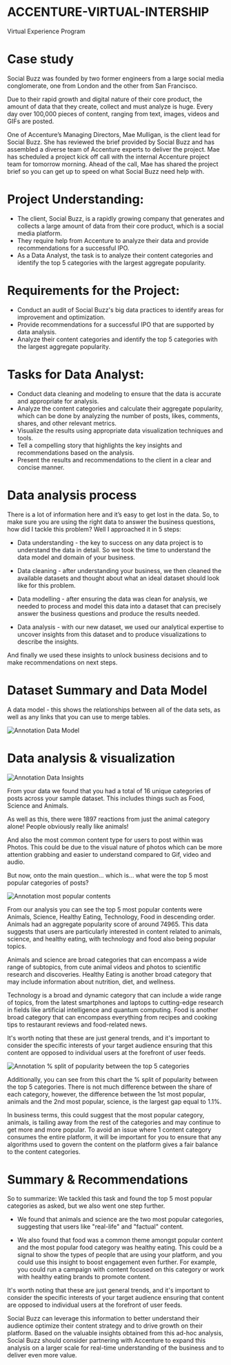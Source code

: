 # ACCENTURE-VIRTUAL-INTERSHIP
Virtual Experience Program

# Case study
Social Buzz was founded by two former engineers from a large social media conglomerate, one
from London and the other from San Francisco.

Due to their rapid growth and digital nature of their core product, the amount of data that they
create, collect and must analyze is huge. Every day over 100,000 pieces of content, ranging
from text, images, videos and GIFs are posted.

One of Accenture’s Managing Directors, Mae Mulligan, is the client lead for Social Buzz.
She has reviewed the brief provided by Social Buzz and has assembled a diverse team of Accenture experts to deliver the project.
Mae has scheduled a project kick off call with the internal Accenture project team for tomorrow morning.
Ahead of the call, Mae has shared the project brief so you can get up to speed on what Social Buzz need help with.

# Project Understanding:
- The client, Social Buzz, is a rapidly growing company that generates and collects a large amount of data from their core product, which is a social media platform.
- They require help from Accenture to analyze their data and provide recommendations for a successful IPO.
- As a Data Analyst, the task is to analyze their content categories and identify the top 5 categories with the largest aggregate popularity.

# Requirements for the Project:
- Conduct an audit of Social Buzz's big data practices to identify areas for improvement and optimization.
- Provide recommendations for a successful IPO that are supported by data analysis.
- Analyze their content categories and identify the top 5 categories with the largest aggregate popularity.

# Tasks for Data Analyst:
- Conduct data cleaning and modeling to ensure that the data is accurate and appropriate for analysis.
- Analyze the content categories and calculate their aggregate popularity, which can be done by analyzing the number of posts, likes, comments, shares, and other relevant metrics.
- Visualize the results using appropriate data visualization techniques and tools.
- Tell a compelling story that highlights the key insights and recommendations based on the analysis.
- Present the results and recommendations to the client in a clear and concise manner.


# Data analysis process
There is a lot of information here and it’s easy to get lost in the data. So, 
to make sure you are using the right data to answer the business questions, how did I tackle this problem?
Well I approached it in 5 steps:

- Data understanding - the key to success on any data project is to understand
the data in detail. So we took the time to understand the data model and
domain of your business.

- Data cleaning - after understanding your business, we then cleaned the
available datasets and thought about what an ideal dataset should look like for
this problem.

- Data modelling - after ensuring the data was clean for analysis, we needed
to process and model this data into a dataset that can precisely answer the
business questions and produce the results needed.

- Data analysis - with our new dataset, we used our analytical expertise to
uncover insights from this dataset and to produce visualizations to describe the
insights.

And finally we used these insights to unlock business decisions and to make
recommendations on next steps.

# Dataset Summary and Data Model
A data model - this shows the relationships between all of the data sets, as well as any links that you can use to merge tables.

![Annotation Data Model](https://user-images.githubusercontent.com/95667763/214894768-49ce2ee5-13f4-4425-ba48-662a5c140516.png)



# Data analysis & visualization
![Annotation Data Insights](https://user-images.githubusercontent.com/95667763/219028969-2ef61f14-093a-4f94-81bb-639379d9aede.png)


From your data we found that you had a total of 16 unique categories of posts
across your sample dataset. This includes things such as Food, Science and
Animals.

As well as this, there were 1897 reactions from just the animal category alone!
People obviously really like animals!

And also the most common content type for users to post within was Photos. This
could be due to the visual nature of photos which can be more attention grabbing
and easier to understand compared to Gif, video and audio.

But now, onto the main question... which is... what were the top 5 most popular
categories of posts?

![Annotation most popular contents](https://user-images.githubusercontent.com/95667763/219061475-e571c09a-bffc-4c64-9191-4bf7d707fb26.png)

From our analysis you can see the top 5 most popular contents were Animals, Science, Healthy Eating, Technology, Food in descending order.  Animals had an aggregate popularity score of around 74965. This data suggests that users are particularly interested in content related to animals, science, and healthy eating, with technology and food also being popular topics.

Animals and science are broad categories that can encompass a wide range of subtopics, from cute animal videos and photos to scientific research and discoveries. Healthy Eating is another broad category that may include information about nutrition, diet, and wellness. 

Technology is a broad and dynamic category that can include a wide range of topics, from the latest smartphones and laptops to cutting-edge research in fields like artificial intelligence and quantum computing. Food is another broad category that can encompass everything from recipes and cooking tips to restaurant reviews and food-related news.

It's worth noting that these are just general trends, and it's important to consider the specific interests of your target audience ensuring that this content are opposed to individual users at the forefront of user feeds.

![Annotation % split of popularity between the top 5 categories](https://user-images.githubusercontent.com/95667763/219062924-2c71e6c9-652c-47ed-8e2e-689ebacdfe41.png)

Additionally, you can see from this chart the % split of popularity between the top 5 categories. There is not much difference between the share of each category, however, the difference between the 1st most popular, animals and the 2nd most popular, science, is the largest gap equal to 1.1%. 

In business terms, this could suggest that the most popular category, animals, is tailing away from the rest of the categories and may continue to get more and more popular. To avoid an issue where 1 content category consumes the entire platform, it will be important for you to ensure that any algorithms used to govern the content on the platform gives a fair balance to the content categories.


# Summary & Recommendations
So to summarize:
We tackled this task and found the top 5 most popular categories as asked, but we also went one step further.

- We found that animals and science are the two most popular categories,
suggesting that users like "real-life" and "factual" content.

- We also found that food was a common theme amongst popular content and
the most popular food category was healthy eating. This could be a signal to
show the types of people that are using your platform, and you could use this
insight to boost engagement even further. For example, you could run a
campaign with content focused on this category or work with healthy eating
brands to promote content.

It's worth noting that these are just general trends, and it's important to consider the specific interests of your target audience ensuring that content are opposed to individual users at the forefront of user feeds.

Social Buzz can leverage this information to 
better understand their audience optimize their content strategy  and to drive growth on their platform.
Based on the valuable insights obtained from this ad-hoc analysis, Social Buzz should consider partnering with Accenture to expand this analysis on a larger scale for real-time understanding of the business and to deliver even more value.

